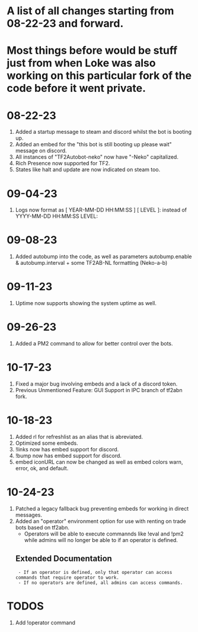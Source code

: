 # A list of all changes starting from 08-22-23 and forward.
# Most things before would be stuff just from when Loke was also working on this particular fork of the code before it went private.
# 08-22-23
1. Added a startup message to steam and discord whilst the bot is booting up.
2. Added an embed for the "this bot is still booting up please wait" message on discord.
3. All instances of "TF2Autobot-neko" now have "-Neko" capitalized.
4. Rich Presence now supported for TF2. 
5. States like halt and update are now indicated on steam too.
# 09-04-23
1. Logs now format as [ YEAR-MM-DD HH:MM:SS ] [ LEVEL ]: instead of YYYY-MM-DD HH:MM:SS LEVEL:
# 09-08-23
1. Added autobump into the code, as well as parameters autobump.enable & autobump.interval + some TF2AB-NL formatting (Neko-a-b)
# 09-11-23
1. Uptime now supports showing the system uptime as well.
# 09-26-23
1. Added a PM2 command to allow for better control over the bots.
# 10-17-23
1. Fixed a major bug involving embeds and a lack of a discord token.
2. Previous Unmentioned Feature: GUI Support in IPC branch of tf2abn fork.
# 10-18-23
1. Added rl for refreshlist as an alias that is abreviated.
2. Optimized some embeds.
3. !links now has embed support for discord.
4. !bump now has embed support for discord.
5. embed iconURL can now be changed as well as embed colors warn, error, ok, and default.
# 10-24-23
1. Patched a legacy fallback bug preventing embeds for working in direct messages.
2. Added an "operator" environment option for use with renting on trade bots based on tf2abn.
    - Operators will be able to execute commannds like !eval and !pm2 while admins will no longer be able to if an operator is defined.
    ## Extended Documentation
        - If an operator is defined, only that operator can access commands that require operator to work.
        - If no operators are defined, all admins can access commands.
# TODOS
1. Add !operator command

